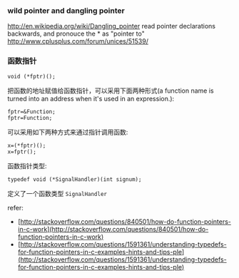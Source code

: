 ### wild pointer and dangling pointer
http://en.wikipedia.org/wiki/Dangling_pointer
read pointer declarations backwards, and pronouce the * as "pointer to"
http://www.cplusplus.com/forum/unices/51539/


### 函数指针

    void (*fptr)();


把函数的地址赋值给函数指针，可以采用下面两种形式(a function name is turned into an address when it's used in an expression.):

    fptr=&Function;
    fptr=Function;

可以采用如下两种方式来通过指针调用函数:

    x=(*fptr)();
    x=fptr();


函数指针类型:

    typedef void (*SignalHandler)(int signum);

定义了一个函数类型 `SignalHandler`


refer:

- [http://stackoverflow.com/questions/840501/how-do-function-pointers-in-c-work](http://stackoverflow.com/questions/840501/how-do-function-pointers-in-c-work)
- [http://stackoverflow.com/questions/1591361/understanding-typedefs-for-function-pointers-in-c-examples-hints-and-tips-ple](http://stackoverflow.com/questions/1591361/understanding-typedefs-for-function-pointers-in-c-examples-hints-and-tips-ple)
